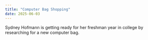 ```yaml
---
title: "Computer Bag Shopping"
date: 2025-06-03
---
```

Sydney Hofmann is getting ready for her freshman year in college by researching for a new computer bag.
